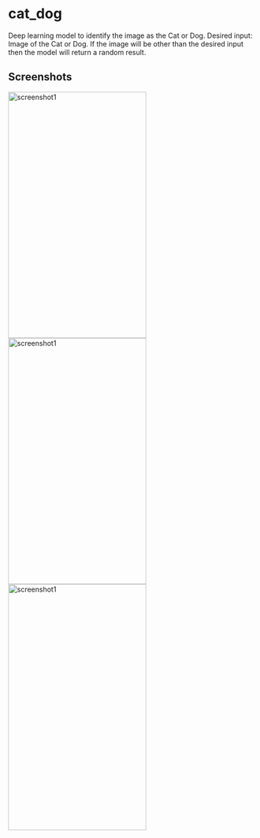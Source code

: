 # cat_dog

Deep learning model to identify the image as the Cat or Dog.
Desired input: Image of the Cat or Dog.
If the image will be other than the desired input then the model will return a random result.

## Screenshots
<img src="https://i.imgur.com/eIBpjvI.png" alt="screenshot1" width="280" height="500"> <img src="https://i.imgur.com/k7Oxwqc.png" alt="screenshot1" width="280" height="500"> <img src="https://i.imgur.com/FafbTYz.png" alt="screenshot1" width="280" height="500"> 
